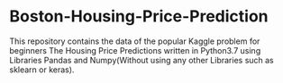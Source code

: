 # Boston-Housing-Price-Prediction
This repository contains the data of the popular Kaggle problem for beginners The Housing Price Predictions written in Python3.7 using Libraries Pandas and Numpy(Without using any other Libraries such as sklearn or keras).
